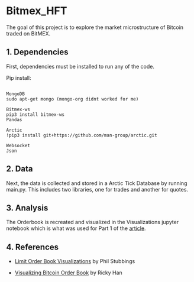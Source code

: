 # Bitmex_HFT

The goal of this project is to explore the market microstructure of Bitcoin traded on BitMEX. 

## 1. Dependencies 
First, dependencies must be installed to run any of the code.



Pip install:
```

MongoDB
sudo apt-get mongo (mongo-org didnt worked for me)

Bitmex-ws
pip3 install bitmex-ws
Pandas

Arctic
!pip3 install git+https://github.com/man-group/arctic.git

Websocket
Json

```

## 2. Data
Next, the data is collected and stored in a Arctic Tick Database by running main.py. 
This includes two libraries, one for trades and another for quotes.

## 3. Analysis
The Orderbook is recreated and visualized in the Visualizations jupyter notebook which is what was used for Part 1 of the [article](https://www.linkedin.com/pulse/bitcoin-hft-part-1-data-ob-visualizations-jan-gobeli/?trackingId=s0KMD41VR3a%2B1%2FzlazznvA%3D%3D).


## 4. References

* [Limit Order Book Visualizations](http://parasec.net/transmission/order-book-visualisation/) by Phil Stubbings

* [Visualizing Bitcoin Order Book](https://rickyhan.com/jekyll/update/2017/09/24/visualizing-order-book.html) by Ricky Han
